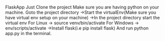FlaskApp
Just Clone the project
Make sure you are having python on your machine.
Goto the project directory
->Start the virtualEnv(Make sure you have virtual env setup on your machine)
->In the project directory start the virtual env
For Linux -> source venv/bin/activate
For Windows -> env/scripts/activate
->Install flask(i.e pip install flask)
And run python app.py in the terminal.
